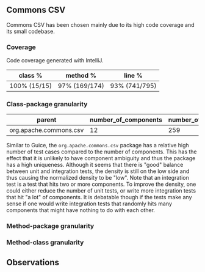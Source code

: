 ## Commons CSV

Commons CSV has been chosen mainly due to its high code coverage and its small codebase.


### Coverage

Code coverage generated with IntelliJ.

|class %|method %|line %|
|---|---|---|
|100% (15/15)|97% (169/174)|93% (741/795)|


### Class-package granularity

|parent|number_of_components|number_of_tests|unit_tests|integration_tests|density|normalized_density|diversity|uniqueness|ddu|
|---|---|---|---|---|---|---|---|---|---|
|org.apache.commons.csv|12|259|74|185|0.32142857142857145|0.6428571428571429|0.8264942683547335|1.0|0.5313177439423287|

Similar to Guice, the `org.apache.commons.csv` package has a relative high number of test cases compared to the number of components.
This has the effect that it is unlikely to have component ambiguity and thus the package has a high uniqueness.
Although it seems that there is "good" balance between unit and integration tests, the density is still on the low side and thus causing the normalized density to be "low".
Note that an integration test is a test that hits two or more components.
To improve the density, one could either reduce the number of unit tests, or write more integration tests that hit "a lot" of components.
It is debatable though if the tests make any sense if one would write integration tests that randomly hits many components that might have nothing to do with each other.

### Method-package granularity


### Method-class granularity


## Observations
